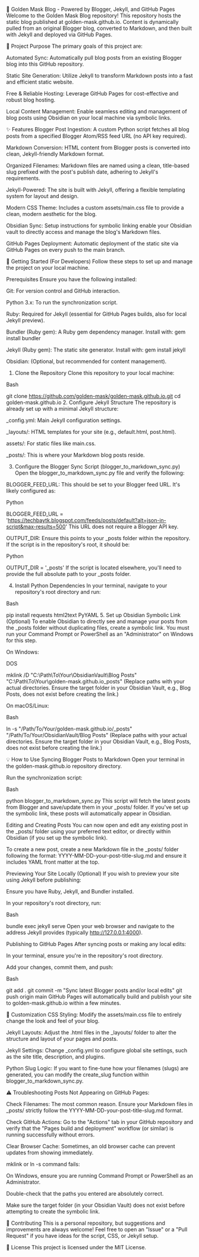 🌟 Golden Mask Blog - Powered by Blogger, Jekyll, and GitHub Pages
Welcome to the Golden Mask Blog repository! This repository hosts the static blog published at golden-mask.github.io. Content is dynamically pulled from an original Blogger blog, converted to Markdown, and then built with Jekyll and deployed via GitHub Pages.

🎯 Project Purpose
The primary goals of this project are:

Automated Sync: Automatically pull blog posts from an existing Blogger blog into this GitHub repository.

Static Site Generation: Utilize Jekyll to transform Markdown posts into a fast and efficient static website.

Free & Reliable Hosting: Leverage GitHub Pages for cost-effective and robust blog hosting.

Local Content Management: Enable seamless editing and management of blog posts using Obsidian on your local machine via symbolic links.

✨ Features
Blogger Post Ingestion: A custom Python script fetches all blog posts from a specified Blogger Atom/RSS feed URL (no API key required).

Markdown Conversion: HTML content from Blogger posts is converted into clean, Jekyll-friendly Markdown format.

Organized Filenames: Markdown files are named using a clean, title-based slug prefixed with the post's publish date, adhering to Jekyll's requirements.

Jekyll-Powered: The site is built with Jekyll, offering a flexible templating system for layout and design.

Modern CSS Theme: Includes a custom assets/main.css file to provide a clean, modern aesthetic for the blog.

Obsidian Sync: Setup instructions for symbolic linking enable your Obsidian vault to directly access and manage the blog's Markdown files.

GitHub Pages Deployment: Automatic deployment of the static site via GitHub Pages on every push to the main branch.

🚀 Getting Started (For Developers)
Follow these steps to set up and manage the project on your local machine.

Prerequisites
Ensure you have the following installed:

Git: For version control and GitHub interaction.

Python 3.x: To run the synchronization script.

Ruby: Required for Jekyll (essential for GitHub Pages builds, also for local Jekyll preview).

Bundler (Ruby gem): A Ruby gem dependency manager. Install with: gem install bundler

Jekyll (Ruby gem): The static site generator. Install with: gem install jekyll

Obsidian: (Optional, but recommended for content management).

1. Clone the Repository
Clone this repository to your local machine:

Bash

git clone https://github.com/golden-mask/golden-mask.github.io.git
cd golden-mask.github.io
2. Configure Jekyll Structure
The repository is already set up with a minimal Jekyll structure:

_config.yml: Main Jekyll configuration settings.

_layouts/: HTML templates for your site (e.g., default.html, post.html).

assets/: For static files like main.css.

_posts/: This is where your Markdown blog posts reside.

3. Configure the Blogger Sync Script (blogger_to_markdown_sync.py)
Open the blogger_to_markdown_sync.py file and verify the following:

BLOGGER_FEED_URL: This should be set to your Blogger feed URL. It's likely configured as:

Python

BLOGGER_FEED_URL = 'https://techbaytk.blogspot.com/feeds/posts/default?alt=json-in-script&max-results=500'
This URL does not require a Blogger API key.

OUTPUT_DIR: Ensure this points to your _posts folder within the repository. If the script is in the repository's root, it should be:

Python

OUTPUT_DIR = '_posts'
If the script is located elsewhere, you'll need to provide the full absolute path to your _posts folder.

4. Install Python Dependencies
In your terminal, navigate to your repository's root directory and run:

Bash

pip install requests html2text PyYAML
5. Set up Obsidian Symbolic Link (Optional)
To enable Obsidian to directly see and manage your posts from the _posts folder without duplicating files, create a symbolic link. You must run your Command Prompt or PowerShell as an "Administrator" on Windows for this step.

On Windows:

DOS

mklink /D "C:\Path\To\Your\ObsidianVault\Blog Posts" "C:\Path\To\Your\golden-mask.github.io\_posts"
(Replace paths with your actual directories. Ensure the target folder in your Obsidian Vault, e.g., Blog Posts, does not exist before creating the link.)

On macOS/Linux:

Bash

ln -s "/Path/To/Your/golden-mask.github.io/_posts" "/Path/To/Your/ObsidianVault/Blog Posts"
(Replace paths with your actual directories. Ensure the target folder in your Obsidian Vault, e.g., Blog Posts, does not exist before creating the link.)

💡 How to Use
Syncing Blogger Posts to Markdown
Open your terminal in the golden-mask.github.io repository directory.

Run the synchronization script:

Bash

python blogger_to_markdown_sync.py
This script will fetch the latest posts from Blogger and save/update them in your _posts/ folder. If you've set up the symbolic link, these posts will automatically appear in Obsidian.

Editing and Creating Posts
You can now open and edit any existing post in the _posts/ folder using your preferred text editor, or directly within Obsidian (if you set up the symbolic link).

To create a new post, create a new Markdown file in the _posts/ folder following the format: YYYY-MM-DD-your-post-title-slug.md and ensure it includes YAML front matter at the top.

Previewing Your Site Locally (Optional)
If you wish to preview your site using Jekyll before publishing:

Ensure you have Ruby, Jekyll, and Bundler installed.

In your repository's root directory, run:

Bash

bundle exec jekyll serve
Open your web browser and navigate to the address Jekyll provides (typically http://127.0.0.1:4000).

Publishing to GitHub Pages
After syncing posts or making any local edits:

In your terminal, ensure you're in the repository's root directory.

Add your changes, commit them, and push:

Bash

git add .
git commit -m "Sync latest Blogger posts and/or local edits"
git push origin main
GitHub Pages will automatically build and publish your site to golden-mask.github.io within a few minutes.

🎨 Customization
CSS Styling: Modify the assets/main.css file to entirely change the look and feel of your blog.

Jekyll Layouts: Adjust the .html files in the _layouts/ folder to alter the structure and layout of your pages and posts.

Jekyll Settings: Change _config.yml to configure global site settings, such as the site title, description, and plugins.

Python Slug Logic: If you want to fine-tune how your filenames (slugs) are generated, you can modify the create_slug function within blogger_to_markdown_sync.py.

⚠️ Troubleshooting
Posts Not Appearing on GitHub Pages:

Check Filenames: The most common reason. Ensure your Markdown files in _posts/ strictly follow the YYYY-MM-DD-your-post-title-slug.md format.

Check GitHub Actions: Go to the "Actions" tab in your GitHub repository and verify that the "Pages build and deployment" workflow (or similar) is running successfully without errors.

Clear Browser Cache: Sometimes, an old browser cache can prevent updates from showing immediately.

mklink or ln -s command fails:

On Windows, ensure you are running Command Prompt or PowerShell as an Administrator.

Double-check that the paths you entered are absolutely correct.

Make sure the target folder (in your Obsidian Vault) does not exist before attempting to create the symbolic link.

🤝 Contributing
This is a personal repository, but suggestions and improvements are always welcome! Feel free to open an "Issue" or a "Pull Request" if you have ideas for the script, CSS, or Jekyll setup.

📄 License
This project is licensed under the MIT License.

